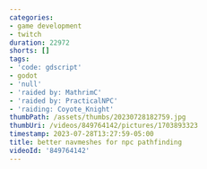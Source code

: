 ```yaml
---
categories:
- game development
- twitch
duration: 22972
shorts: []
tags:
- 'code: gdscript'
- godot
- 'null'
- 'raided by: MathrimC'
- 'raided by: PracticalNPC'
- 'raiding: Coyote_Knight'
thumbPath: /assets/thumbs/20230728182759.jpg
thumbUri: /videos/849764142/pictures/1703893323
timestamp: 2023-07-28T13:27:59-05:00
title: better navmeshes for npc pathfinding
videoId: '849764142'
---
```

